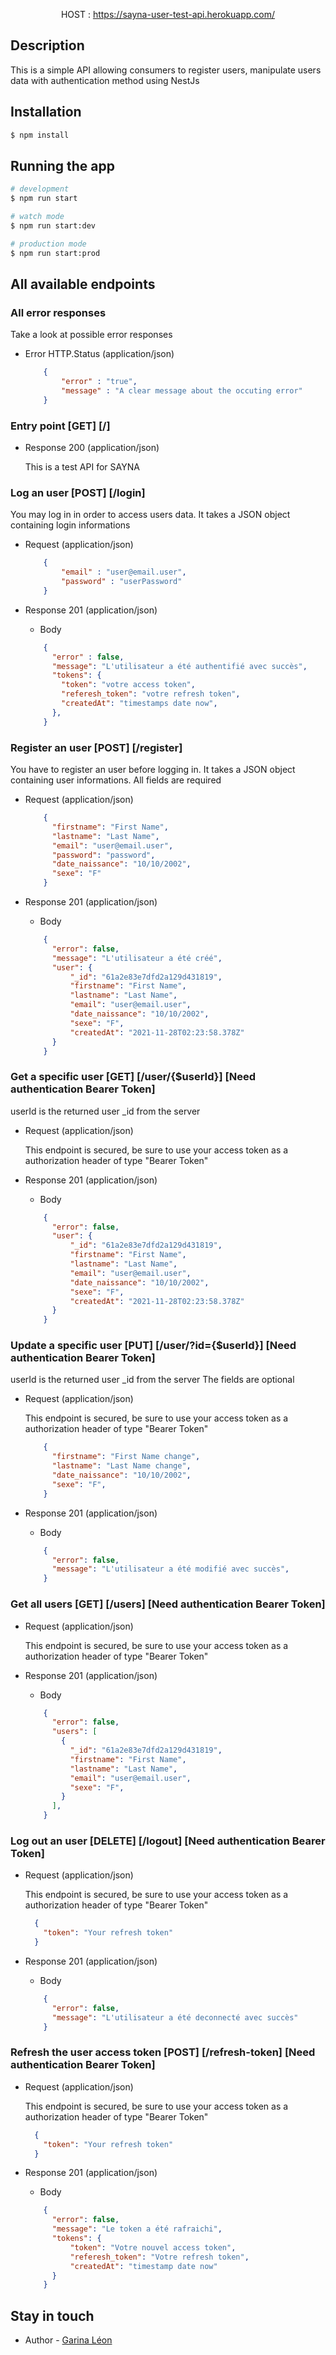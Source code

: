 <p align="center">
  HOST : <a href="https://sayna-user-test-api.herokuapp.com/" target="blank">https://sayna-user-test-api.herokuapp.com/</a>
</p>

## Description

This is a simple API allowing consumers to register users, manipulate users data with authentication method using NestJs

## Installation

```bash
$ npm install
```

## Running the app

```bash
# development
$ npm run start

# watch mode
$ npm run start:dev

# production mode
$ npm run start:prod
```
## All available endpoints

### All error responses

Take a look at possible error responses

+ Error HTTP.Status (application/json)
    ```json
        {
            "error" : "true",
            "message" : "A clear message about the occuting error"
        }
    ```

### Entry point [GET] [/]

+ Response 200 (application/json)

  This is a test API for SAYNA

### Log an user [POST] [/login]

You may log in in order to access users data. It takes a JSON
object containing login informations

+ Request (application/json)

    ```json
        {
            "email" : "user@email.user",
            "password" : "userPassword"
        }
    ```

+ Response 201 (application/json)

    + Body

    ```json
        {
          "error" : false,
          "message": "L'utilisateur a été authentifié avec succès",
          "tokens": {
            "token": "votre access token",
            "referesh_token": "votre refresh token",
            "createdAt": "timestamps date now",
          },
        }
   ```

### Register an user [POST] [/register]

You have to register an user before logging in. It takes a JSON
object containing user informations. All fields are required

+ Request (application/json)

    ```json
        {
          "firstname": "First Name",
          "lastname": "Last Name",
          "email": "user@email.user",
          "password": "password",
          "date_naissance": "10/10/2002",
          "sexe": "F"
        }
    ```

+ Response 201 (application/json)

    + Body

    ```json
        {
          "error": false,
          "message": "L'utilisateur a été créé",
          "user": {
              "_id": "61a2e83e7dfd2a129d431819",
              "firstname": "First Name",
              "lastname": "Last Name",
              "email": "user@email.user",
              "date_naissance": "10/10/2002",
              "sexe": "F",
              "createdAt": "2021-11-28T02:23:58.378Z"
          }
        }
   ```

### Get a specific user [GET] [/user/{$userId}] [Need authentication Bearer Token]

userId is the returned user _id from the server

+ Request (application/json)

    This endpoint is secured, be sure to use your access token as a authorization header of type "Bearer Token"

+ Response 201 (application/json)

    + Body

    ```json
        {
          "error": false,
          "user": {
              "_id": "61a2e83e7dfd2a129d431819",
              "firstname": "First Name",
              "lastname": "Last Name",
              "email": "user@email.user",
              "date_naissance": "10/10/2002",
              "sexe": "F",
              "createdAt": "2021-11-28T02:23:58.378Z"
          }
        }
   ```

### Update a specific user [PUT] [/user/?id={$userId}] [Need authentication Bearer Token]

userId is the returned user _id from the server
The fields are optional

+ Request (application/json)

    This endpoint is secured, be sure to use your access token as a authorization header of type "Bearer Token"

    ```json
        {
          "firstname": "First Name change",
          "lastname": "Last Name change",
          "date_naissance": "10/10/2002",
          "sexe": "F",
        }
   ```

+ Response 201 (application/json)

    + Body

    ```json
        {
          "error": false,
          "message": "L'utilisateur a été modifié avec succès",
        }
   ```

### Get all users [GET] [/users] [Need authentication Bearer Token]

+ Request (application/json)

    This endpoint is secured, be sure to use your access token as a authorization header of type "Bearer Token"

+ Response 201 (application/json)

    + Body

    ```json
        {
          "error": false,
          "users": [
            {
              "_id": "61a2e83e7dfd2a129d431819",
              "firstname": "First Name",
              "lastname": "Last Name",
              "email": "user@email.user",
              "sexe": "F",
            }
          ],
        }
   ```

### Log out an user [DELETE] [/logout] [Need authentication Bearer Token]

+ Request (application/json)

    This endpoint is secured, be sure to use your access token as a authorization header of type "Bearer Token"

    ```json
      {
        "token": "Your refresh token"
      }
    ```

+ Response 201 (application/json)

    + Body

    ```json
        {
          "error": false,
          "message": "L'utilisateur a été deconnecté avec succès"
        }
    ```

### Refresh the user access token [POST] [/refresh-token] [Need authentication Bearer Token]

+ Request (application/json)

    This endpoint is secured, be sure to use your access token as a authorization header of type "Bearer Token"

    ```json
      {
        "token": "Your refresh token"
      }
    ```

+ Response 201 (application/json)

    + Body

    ```json
        {
          "error": false,
          "message": "Le token a été rafraichi",
          "tokens": {
              "token": "Votre nouvel access token",
              "referesh_token": "Votre refresh token",
              "createdAt": "timestamp date now"
          }
        }
    ```

## Stay in touch

- Author - [Garina Léon](https://www.linkedin.com/in/garina-léon-a48a9113a)
